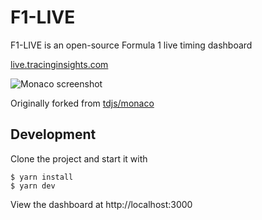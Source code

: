 # F1-LIVE

F1-LIVE is an open-source Formula 1 live timing dashboard

[live.tracinginsights.com](https://live.tracinginsights.com)

![Monaco screenshot](https://tdjs.tech/images/content/monaco.png)

Originally forked from [tdjs/monaco](https://github.com/tdjsnelling/monaco)

## Development

Clone the project and start it with

```
$ yarn install
$ yarn dev
```

View the dashboard at http://localhost:3000
